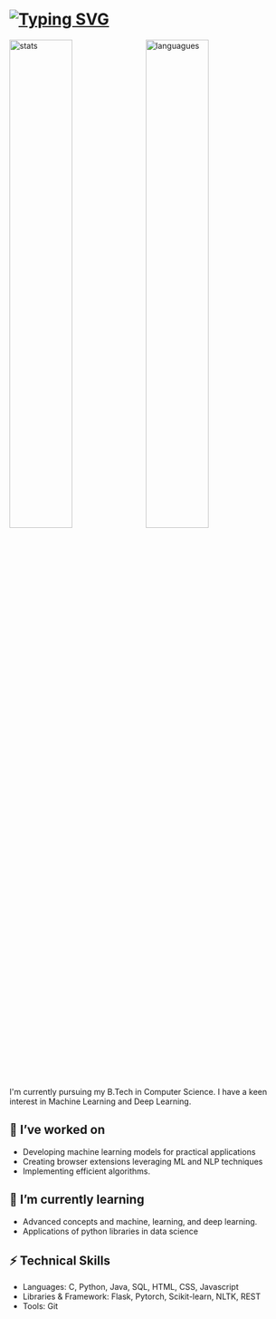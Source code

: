 # [![Typing SVG](https://readme-typing-svg.demolab.com/?lines=Hi+there,+I'm+Vaishnavi)](https://git.io/typing-svg)

<img alt="stats" align="center" width="47%"  src="https://github-readme-stats.vercel.app/api?username=Vaitae&show_icons=true&theme=gotham)"/>
<img alt="languagues" align="center" width="47%" src="https://github-readme-stats.vercel.app/api/top-langs/?username=Vaitae&layout=compact&theme=gotham)"/>

I'm currently pursuing my B.Tech in Computer Science. I have a keen interest in Machine Learning and Deep Learning.


## 🔭 I’ve worked on
- Developing machine learning models for practical applications
- Creating browser extensions leveraging ML and NLP techniques
- Implementing efficient algorithms.

## 🌱 I’m currently learning 
- Advanced concepts and machine, learning, and deep learning.
- Applications of python libraries in data science


## ⚡ Technical Skills
- Languages: C, Python, Java, SQL, HTML, CSS, Javascript
- Libraries & Framework: Flask, Pytorch, Scikit-learn, NLTK, REST
- Tools: Git


